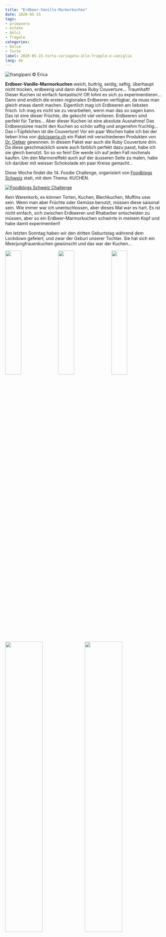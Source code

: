 ```yaml
---
title: "Erdbeer-Vanille-Marmorkuchen"
date: 2020-05-15
tags:
- primavera
- estate
- dolci
- fragole
categories:
- Dolce
- Torte
label: 2020-05-15-torta-variegata-alle-fragole-e-vaniglia
lang: de 
---
```

![](../2020-05-15-torta-variegata-alle-fragole-e-vaniglia/header.jpeg "frangipani © Erica")

**Erdbeer-Vanille-Marmorkuchen** weich, buttrig, seidig, saftig, überhaupt nicht trocken, erdbeerig und dann diese Ruby Couverture... Traumhaft! Dieser Kuchen ist einfach fantastisch! Oft lohnt es sich zu experimentieren...
<br />
Dann sind endlich die ersten regionalen Erdbeeren verfügbar, da muss man gleich etwas damit machen. Eigentlich mag ich Erdbeeren am liebsten frisch. Ich mag es nicht sie zu verarbeiten, wenn man das so sagen kann. Das ist eine dieser Früchte, die gekocht viel verlieren. Erdbeeren sind perfekt für Tartes... Aber dieser Kuchen ist eine absolute Ausnahme! Das Erdbeerpüree macht den Kuchen so schön saftig und angenehm fruchtig... 
<br />
Das i-Tüpfelchen ist die Couverture! Vor ein paar Wochen habe ich bei der lieben Irina von <a href="https://www.dolcisseria.ch" target="_blank">dolcisseria.ch</a> ein Paket mit verschiedenen Produkten von <a href="https://www.oetker.ch/ch-de/index" target="_blank">Dr. Oetker</a> gewonnen. In diesem Paket war auch die Ruby Couverture drin. Da diese geschmacklich sowie auch farblich perfekt dazu passt, habe ich sie gleich benutzt. So so so fein! Die werde ich auf jeden Fall nochmals kaufen. Um den Marmoreffekt auch auf der äusseren Seite zu malen, habe ich darüber mit weisser Schokolade ein paar Kreise gemacht...

Diese Woche findet die 14. Foodie Challenge, organisiert von <a href="https://www.foodblogs-schweiz.ch" target="_blank">Foodblogs Schweiz</a> statt, mit dem Thema: KUCHEN.

<a href="https://www.foodblogs-schweiz.ch/challenge/" target="_blank" rel="noreferrer noopener">
<img src="https://www.foodblogs-schweiz.ch/wp-content/uploads/2020/05/Challenge-Banner1.png" alt="Foodblogs Schweiz Challenge" class="wp-image-452 ignore-gallery-item"></a>

Kein Warenkorb, es können Torten, Kuchen, Blechkuchen, Muffins usw. sein. Wenn man aber Früchte oder Gemüse benutzt, müssen diese saisonal sein. Wie immer war ich unentschlossen, aber dieses Mal war es hart. Es ist nicht einfach, sich zwischen Erdbeeren und Rhabarber entscheiden zu müssen, aber so ein Erdbeer-Marmorkuchen schwirrte in meinem Kopf und habe damit experimentiert!

Am letzten Sonntag haben wir den dritten Geburtstag während dem Lockdown gefeiert, und zwar der Geburi unserer Tochter. Sie hat sich ein Meerjungfrauenkuchen gewünscht und das war der Kuchen...
<p>
  <div style="width: 100%; margin-bottom: 0">
    <img style="float: left; width: 32%; margin-right: 1%;" src="../2020-05-15-torta-variegata-alle-fragole-e-vaniglia/tortagaia1.jpeg" alt="" title="frangipani © Erica" />
    <img style="float: left; width: 32%; margin-right: 1%; margin-left: 1%;" src="../2020-05-15-torta-variegata-alle-fragole-e-vaniglia/tortagaia2.jpeg" alt="" title="frangipani © Erica" />
    <img style="float: left; width: 32%; margin-left: 1%;" src="../2020-05-15-torta-variegata-alle-fragole-e-vaniglia/tortagaia3.jpeg" alt="" title="frangipani © Erica" />
    <div style="clear: both"></div>
  </div>
</p>
<p>
  <div style="width: 100%; margin-bottom: 0">
    <img style="float: left; width: 49%; margin-right: 1%" src="../2020-05-15-torta-variegata-alle-fragole-e-vaniglia/tortagaia4.jpeg" alt="" title="frangipani © Erica" />
    <img style="float: left; width: 49%; margin-left: 1%" src="../2020-05-15-torta-variegata-alle-fragole-e-vaniglia/tortagaia5.jpeg" alt="" title="frangipani © Erica" />
    <div style="clear: both"></div>
  </div>
</p>

Unsere "Quarantäne" hat Mitte März mit dem Geburtstag von unserem Sohn begonnen, dazwischen war der Geburtstag von meinem Mann und sie endete am Sonntag, mit ihrem Geburtstag. Zumindest hoffen wir schwer, dass es zu Ende ist... Diese Woche hat auch die Schule und er Kindergarten wieder angefangen und wir vier gewöhnen uns an den neuen Stundenplan, aber die Kinder sind mega glücklich!

<div id="wrapper" style="text-align: center">
  <div id="yourdiv" style="display: inline-block;">
    <div class="ingredients">
      <div class="ingredients-title">Zutaten</div>
      <table>
        <tbody>
          <tr>
            <td>200gr</td>
            <td>Erdbeeren</td>
          </tr>
          <tr>
            <td>150gr</td>
            <td>Butter</td>
          </tr>
          <tr>
            <td>180gr</td>
            <td>Zucker</td>
           </tr>
          <tr>
            <td>3</td>
            <td>Eier</td>
          </tr>
          <tr>
            <td>1 Prise</td>
            <td>Salz</td>
           </tr>
          <tr>
            <td>115gr</td>
            <td>Sahne oder griechischer Joghurt</td>
           </tr>
          <tr>
            <td>2 Teelöffel</td>
            <td>Vanilleextrakt/-paste</td>
          </tr>
          <tr>
            <td>260gr</td>
            <td>Mehl</td>
          </tr>
          <tr>
            <td>1 Teelöffel</td>
            <td>Backpulver</td>
          </tr>
          <tr>
            <td>1/2</td>
            <td>Zitrone</td>
          </tr>
          <tr>
            <td>100gr</td>
            <td>Ruby Schokolade</td>
          </tr>
          <tr>
            <td>30gr</td>
            <td>weisse Schokolade</td>
          </tr>
        </tbody>
      </table>
      <br></br>
      <i class="pull-right" style="font-size: 80%;">für eine 22-25cm Kastenform</i>
    </div>
  </div>
</div>


<h3>
  <font color="grey">
    <i class="fa fa-cogs"></i>
  </font> Zubereitung
</h3>

Zuerst alle Zutaten aus dem Kühlschrank nehmen. Erdbeeren waschen und pürieren. Erdbeerpüree und Zitronensaft in ein Kochtopf geben und auf mittlerer Stufe so lange köcheln lassen, bis es eingedickt ist. Dann auskühlen lassen.
<br />
Butter in die Küchenmaschine geben und aufschlagen, dann Zucker dazu geben. Sobald dieser eingearbeitet ist, die Eier, eines nach dem anderen, dazu geben. Nun Salz, Vanille und Sahne dazu, dabei immer weiterrühren. In einer separaten Schüssel Mehl und Backpulver vermengen. Nach und nach zum restlichen Teig geben, sowie auch den Zitronenabrieb, schnell alles vermengen und Küchenmaschine ausschalten.
<p>
  <div style="width: 100%; margin-bottom: 0">
    <img style="float: left; width: 49%; margin-right: 1%" src="../2020-05-15-torta-variegata-alle-fragole-e-vaniglia/pureafragole.jpeg" alt="" title="frangipani © Erica" />
    <img style="float: left; width: 49%; margin-left: 1%" src="../2020-05-15-torta-variegata-alle-fragole-e-vaniglia/impasto.jpeg" alt="" title="frangipani © Erica" />
    <div style="clear: both"></div>
  </div>
</p>

Die Hälfte des Teiges in die bebutterte und bemehlte Kastenform geben. Das Erdbeerpüree mit dem restlichen Teig vermengen und dann ebenfalls in die Kastenform geben. Mit einem langen Stäbchen, ein paar Kreise im Teig drehen, damit der Marmoreffekt entsteht.
![](../2020-05-15-torta-variegata-alle-fragole-e-vaniglia/teglia.jpeg "frangipani © Erica")

Marmorkuchen für ca. 1h im vorgeheizten Ofen bei 180C°C Ober- und Unterhitze backen. Wenn der Kuchen nach 40min bereits genug Farbe angenommen hat, mit Alufolie abdecken und immer Stäbchenprobe machen. Kuchen auskühlen lassen, dann aus der Form stürzen. Ruby Schokolade im Wasserbad schmelzen und über den Kuchen verteilen. Nun die weisse Schokolade, auch im Wasserbad schmelzen und mit einem Löffel, Fäden über den Kuchen ziehen... Auch hier mit einem Stäbchen Kreise drehen, damit der Marmoreffekt entsteht. Falls ihr keine Ruby Schokolade findet, ist nur weisse Schokolade auch gut oder sogar ein Zuckerguss mit Puderzucker und Erdbeerpüree.

<p>
  <div style="width: 100%; margin-bottom: 0">
    <img style="float: left; width: 49%; margin-right: 1%" src="../2020-05-15-torta-variegata-alle-fragole-e-vaniglia/risultato1.jpeg" alt="" title="frangipani © Erica" />
    <img style="float: left; width: 49%; margin-left: 1%" src="../2020-05-15-torta-variegata-alle-fragole-e-vaniglia/risultato2.jpeg" alt="" title="frangipani © Erica" />
    <div style="clear: both"></div>
  </div>
</p>

<p>
  <div style="width: 100%; margin-bottom: 0">
    <img style="float: left; width: 49%; margin-right: 1%" src="../2020-05-15-torta-variegata-alle-fragole-e-vaniglia/risultato3.jpeg" alt="" title="frangipani © Erica" />
    <img style="float: left; width: 49%; margin-left: 1%" src="../2020-05-15-torta-variegata-alle-fragole-e-vaniglia/risultato4.jpeg" alt="" title="frangipani © Erica" />
    <div style="clear: both"></div>
  </div>
</p>

<p>
  <div style="width: 100%; margin-bottom: 0">
    <img style="float: left; width: 49%; margin-right: 1%" src="../2020-05-15-torta-variegata-alle-fragole-e-vaniglia/risultato5.jpeg" alt="" title="frangipani © Erica" />
    <img style="float: left; width: 49%; margin-left: 1%" src="../2020-05-15-torta-variegata-alle-fragole-e-vaniglia/risultato6.jpeg" alt="" title="frangipani © Erica" />
    <div style="clear: both"></div>
  </div>
</p>

<p>
  <div style="width: 100%; margin-bottom: 0">
    <img style="float: left; width: 49%; margin-right: 1%" src="../2020-05-15-torta-variegata-alle-fragole-e-vaniglia/risultato7.jpeg" alt="" title="frangipani © Erica" />
    <img style="float: left; width: 49%; margin-left: 1%" src="../2020-05-15-torta-variegata-alle-fragole-e-vaniglia/risultato8.jpeg" alt="" title="frangipani © Erica" />
    <div style="clear: both"></div>
  </div>
</p>

<p>
  <div style="width: 100%; margin-bottom: 0">
    <img style="float: left; width: 49%; margin-right: 1%" src="../2020-05-15-torta-variegata-alle-fragole-e-vaniglia/risultato9.jpeg" alt="" title="frangipani © Erica" />
    <img style="float: left; width: 49%; margin-left: 1%" src="../2020-05-15-torta-variegata-alle-fragole-e-vaniglia/risultato10.jpeg" alt="" title="frangipani © Erica" />
    <div style="clear: both"></div>
  </div>
</p>

<p>
  <div style="width: 100%; margin-bottom: 0">
    <img style="float: left; width: 49%; margin-right: 1%" src="../2020-05-15-torta-variegata-alle-fragole-e-vaniglia/risultato11.jpeg" alt="" title="frangipani © Erica" />
    <img style="float: left; width: 49%; margin-left: 1%" src="../2020-05-15-torta-variegata-alle-fragole-e-vaniglia/risultato12.jpeg" alt="" title="frangipani © Erica" />
    <div style="clear: both"></div>
  </div>
</p>

<h4>Buon appetito
  <font color="red">
    <i class="fa fa-smile-o"></i>
  </font>
</h4>

